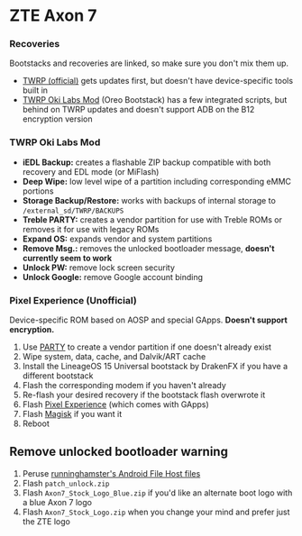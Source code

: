 # ZTE Axon 7

### Recoveries
Bootstacks and recoveries are linked, so make sure you don't mix them up.

- [TWRP (official)](https://twrp.me/zte/zteaxon7.html) gets updates first, but doesn't have device-specific tools built in
- [TWRP Oki Labs Mod](https://forum.xda-developers.com/axon-7/development/recovery-twrp-3-2-3-0l-labs-mod-zte-t3841978) (Oreo Bootstack) has a few integrated scripts, but behind on TWRP updates and doesn't support ADB on the B12 encryption version

### TWRP Oki Labs Mod
- **iEDL Backup:** creates a flashable ZIP backup compatible with both recovery and EDL mode (or MiFlash)
- **Deep Wipe:** low level wipe of a partition including corresponding eMMC portions
- **Storage Backup/Restore:** works with backups of internal storage to `/external_sd/TWRP/BACKUPS`
- **Treble PARTY:** creates a vendor partition for use with Treble ROMs or removes it for use with legacy ROMs
- **Expand OS:** expands vendor and system partitions
- **Remove Msg.:** removes the unlocked bootloader message, **doesn't currently seem to work**
- **Unlock PW:** remove lock screen security
- **Unlock Google:** remove Google account binding

### Pixel Experience (Unofficial)
Device-specific ROM based on AOSP and special GApps. **Doesn't support encryption.**

1. Use [PARTY](https://forum.xda-developers.com/axon-7/development/tool-party-v0-1-vendor-partition-t3831517) to create a vendor partition if one doesn't already exist
1. Wipe system, data, cache, and Dalvik/ART cache
1. Install the LineageOS 15 Universal bootstack by DrakenFX if you have a different bootstack
1. Flash the corresponding modem if you haven't already
1. Re-flash your desired recovery if the bootstack flash overwrote it
1. Flash [Pixel Experience](https://forum.xda-developers.com/axon-7/development/rom-pixel-experience-t3953999) (which comes with GApps)
1. Flash [Magisk](https://forum.xda-developers.com/apps/magisk/official-magisk-v7-universal-systemless-t3473445) if you want it
1. Reboot

## Remove unlocked bootloader warning
1. Peruse [runninghamster's Android File Host files](https://androidfilehost.com/?w=files&flid=299186)
1. Flash `patch_unlock.zip`
1. Flash `Axon7_Stock_Logo_Blue.zip` if you'd like an alternate boot logo with a blue Axon 7 logo
1. Flash `Axon7_Stock_Logo.zip` when you change your mind and prefer just the ZTE logo
